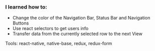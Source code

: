 ### I learned how to:

- Change the color of the Navigation Bar, Status Bar and Navigation Buttons
- Use react selectors to get users info
- Transfer data from the currently selected row to the next View

Tools: react-native, native-base, redux, redux-form
